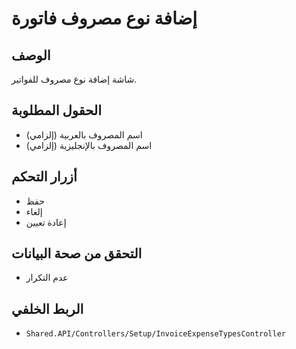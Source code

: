 # إضافة نوع مصروف فاتورة

## الوصف
شاشة إضافة نوع مصروف للفواتير.

## الحقول المطلوبة
- اسم المصروف بالعربية (إلزامي)
- اسم المصروف بالإنجليزية (إلزامي)

## أزرار التحكم
- حفظ
- إلغاء
- إعادة تعيين

## التحقق من صحة البيانات
- عدم التكرار

## الربط الخلفي
- `Shared.API/Controllers/Setup/InvoiceExpenseTypesController`

